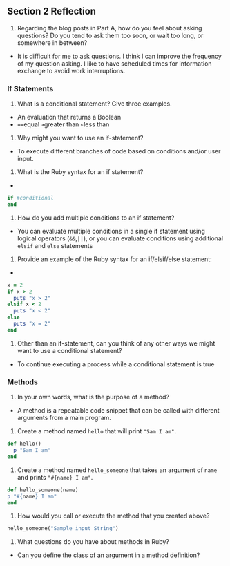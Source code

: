 ## Section 2 Reflection

1. Regarding the blog posts in Part A, how do you feel about asking questions? Do you tend to ask them too soon, or wait too long, or somewhere in between?
+ It is difficult for me to ask questions. I think I can improve the frequency of my question asking. I like to have scheduled times for information exchange to avoid work interruptions.

### If Statements

1. What is a conditional statement? Give three examples.
+ An evaluation that returns a Boolean
+ `==`equal `>`greater than `<`less than

1. Why might you want to use an if-statement?
+ To execute different branches of code based on conditions and/or user input.

1. What is the Ruby syntax for an if statement?
+
```ruby
if #conditional
end
```
1. How do you add multiple conditions to an if statement?
+ You can evaluate multiple conditions in a single if statement using logical
operators (`&&`,`||`), or you can evaluate conditions using additional `elsif` and
`else` statements
1. Provide an example of the Ruby syntax for an if/elsif/else statement:
+
```ruby
x = 2
if x > 2
  puts "x > 2"
elsif x < 2
  puts "x < 2"
else
  puts "x = 2"
end
```

1. Other than an if-statement, can you think of any other ways we might want to use a conditional statement?
+ To continue executing a process while a conditional statement is true
### Methods

1. In your own words, what is the purpose of a method?
+ A method is a repeatable code snippet that can be called with different arguments from a main program.
1. Create a method named `hello` that will print `"Sam I am"`.

```ruby
def hello()
  p "Sam I am"
end
```
1. Create a method named `hello_someone` that takes an argument of `name` and prints `"#{name} I am"`.

```ruby
def hello_someone(name)
p "#{name} I am"
end
```

1. How would you call or execute the method that you created above?

```ruby
hello_someone("Sample input String")
```
1. What questions do you have about methods in Ruby?
+ Can you define the class of an argument in a method definition?
